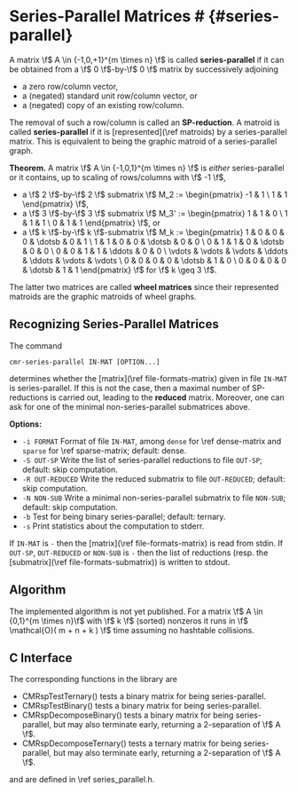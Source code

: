 # Series-Parallel Matrices # {#series-parallel}

A matrix \f$ A \in \{-1,0,+1\}^{m \times n} \f$ is called **series-parallel** if it can be obtained from a \f$ 0 \f$-by-\f$ 0 \f$ matrix by successively adjoining

  - a zero row/column vector,
  - a (negated) standard unit row/column vector, or
  - a (negated) copy of an existing row/column.

The removal of such a row/column is called an **SP-reduction**.
A matroid is called **series-parallel** if it is [represented](\ref matroids) by a series-parallel matrix.
This is equivalent to being the graphic matroid of a series-parallel graph.

**Theorem.** A matrix \f$ A \in \{-1,0,1\}^{m \times n} \f$ is *either* series-parallel or it contains, up to scaling of rows/columns with \f$ -1 \f$,

  - a \f$ 2 \f$-by-\f$ 2 \f$ submatrix \f$ M_2 := \begin{pmatrix} -1 & 1 \\ 1 & 1 \end{pmatrix} \f$,
  - a \f$ 3 \f$-by-\f$ 3 \f$ submatrix \f$ M_3' := \begin{pmatrix} 1 & 1 & 0 \\ 1 & 1 & 1 \\ 0 & 1 & 1 \end{pmatrix} \f$, or
  - a \f$ k \f$-by-\f$ k \f$-submatrix \f$ M_k := \begin{pmatrix}
    1 & 0 & 0 & 0 & \dotsb & 0 & 1 \\
    1 & 1 & 0 & 0 & \dotsb & 0 & 0 \\
    0 & 1 & 1 & 0 & \dotsb & 0 & 0 \\
    0 & 0 & 1 & 1 & \ddots & 0 & 0 \\
    \vdots & \vdots & \vdots & \ddots & \ddots & \vdots & \vdots \\
    0 & 0 & 0 & 0 & \dotsb & 1 & 0 \\
    0 & 0 & 0 & 0 & \dotsb & 1 & 1
  \end{pmatrix} \f$ for \f$ k \geq 3 \f$.

The latter two matrices are called **wheel matrices** since their represented matroids are the graphic matroids of wheel graphs.


## Recognizing Series-Parallel Matrices ##

The command

    cmr-series-parallel IN-MAT [OPTION...]

determines whether the [matrix](\ref file-formats-matrix) given in file `IN-MAT` is series-parallel.
If this is not the case, then a maximal number of SP-reductions is carried out, leading to the **reduced** matrix.
Moreover, one can ask for one of the minimal non-series-parallel submatrices above.

**Options:**
  - `-i FORMAT`       Format of file `IN-MAT`, among `dense` for \ref dense-matrix and `sparse` for \ref sparse-matrix; default: dense.
  - `-S OUT-SP`       Write the list of series-parallel reductions to file `OUT-SP`; default: skip computation.
  - `-R OUT-REDUCED`  Write the reduced submatrix to file `OUT-REDUCED`; default: skip computation.
  - `-N NON-SUB`      Write a minimal non-series-parallel submatrix to file `NON-SUB`; default: skip computation.
  - `-b`              Test for being binary series-parallel; default: ternary.
  - `-s`              Print statistics about the computation to stderr.

If `IN-MAT` is `-` then the [matrix](\ref file-formats-matrix) is read from stdin.
If `OUT-SP`, `OUT-REDUCED` or `NON-SUB` is `-` then the list of reductions (resp. the [submatrix](\ref file-formats-submatrix)) is written to stdout.

## Algorithm ##

The implemented algorithm is not yet published.
For a matrix \f$ A \in \{0,1\}^{m \times n}\f$ with \f$ k \f$ (sorted) nonzeros it runs in \f$ \mathcal{O}( m + n + k ) \f$ time assuming no hashtable collisions.

## C Interface ##

The corresponding functions in the library are

  - CMRspTestTernary() tests a binary matrix for being series-parallel.
  - CMRspTestBinary() tests a binary matrix for being series-parallel.
  - CMRspDecomposeBinary() tests a binary matrix for being series-parallel, but may also terminate early, returning a 2-separation of \f$ A \f$.
  - CMRspDecomposeTernary() tests a ternary matrix for being series-parallel, but may also terminate early, returning a 2-separation of \f$ A \f$.
  
and are defined in \ref series_parallel.h.
